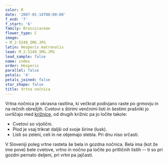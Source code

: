 ```yaml
---
color: R
date: '2007-01-14T00:00:00'
f_end: '7'
f_start: '6'
family: Brassicaceae
flower_type: C
image:
- M_2-5249_IMG.JPG
latin: Hesperis matronalis
lead: M_2-5249_IMG.JPG
lead_sample: false
name: index
order: Hesperis
parallel: false
petals: '4'
petals_joined: false
star_shape: false
title: Vrtna nočnica
---
```

Vrtna nočnica je okrasna rastlina, ki večkrat podivjano raste po grmovju in na rečnih obrežjih. Cvetovi s štirimi venčnimi listi in šestimi prašniki jo uvrščajo med [križnice](../l_brassicaceae.htm), od drugih križnic pa jo ločite takole:

-   Cvetovi so vijolični.
-   Plod je vsaj trikrat daljši od svoje širine (lusk).
-   Listi so zeleni, celi in ne objemajo stebla. Pri dnu niso srčasti.

V Sloveniji poleg vrtne rasteta še bela in gozdna nočnica. Bela ima (kot že ime pove) bele cvetove, vrtno in nočno pa ločite po pritličnih listih -- ti so pri gozdni pernato deljeni, pri vrtni pa jajčasti.
